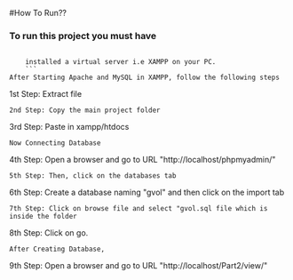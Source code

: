 #How To Run??
### To run this project you must have
```

    installed a virtual server i.e XAMPP on your PC.
    ```
After Starting Apache and MySQL in XAMPP, follow the following steps
```

1st Step: Extract file
```
2nd Step: Copy the main project folder
```
3rd Step: Paste in xampp/htdocs
```
Now Connecting Database
```

 4th Step: Open a browser and go to URL "http://localhost/phpmyadmin/"
 ```
 5th Step: Then, click on the databases tab
 ```
 6th Step: Create a database naming "gvol" and then click on the import tab
 ```
 7th Step: Click on browse file and select "gvol.sql file which is inside the folder
 ```
 8th Step: Click on go.
 ```
After Creating Database,
```

 9th Step: Open a browser and go to URL "http://localhost/Part2/view/"

